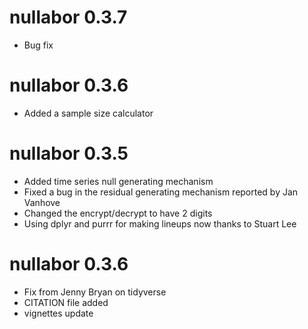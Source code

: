 # nullabor 0.3.7

- Bug fix

# nullabor 0.3.6

- Added a sample size calculator

# nullabor 0.3.5

- Added time series null generating mechanism
- Fixed a bug in the residual generating mechanism reported by Jan Vanhove
- Changed the encrypt/decrypt to have 2 digits
- Using dplyr and purrr for making lineups now thanks to Stuart Lee

# nullabor 0.3.6

- Fix from Jenny Bryan on tidyverse
- CITATION file added
- vignettes update

